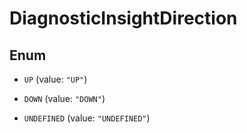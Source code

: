 

# DiagnosticInsightDirection

## Enum


* `UP` (value: `"UP"`)

* `DOWN` (value: `"DOWN"`)

* `UNDEFINED` (value: `"UNDEFINED"`)



